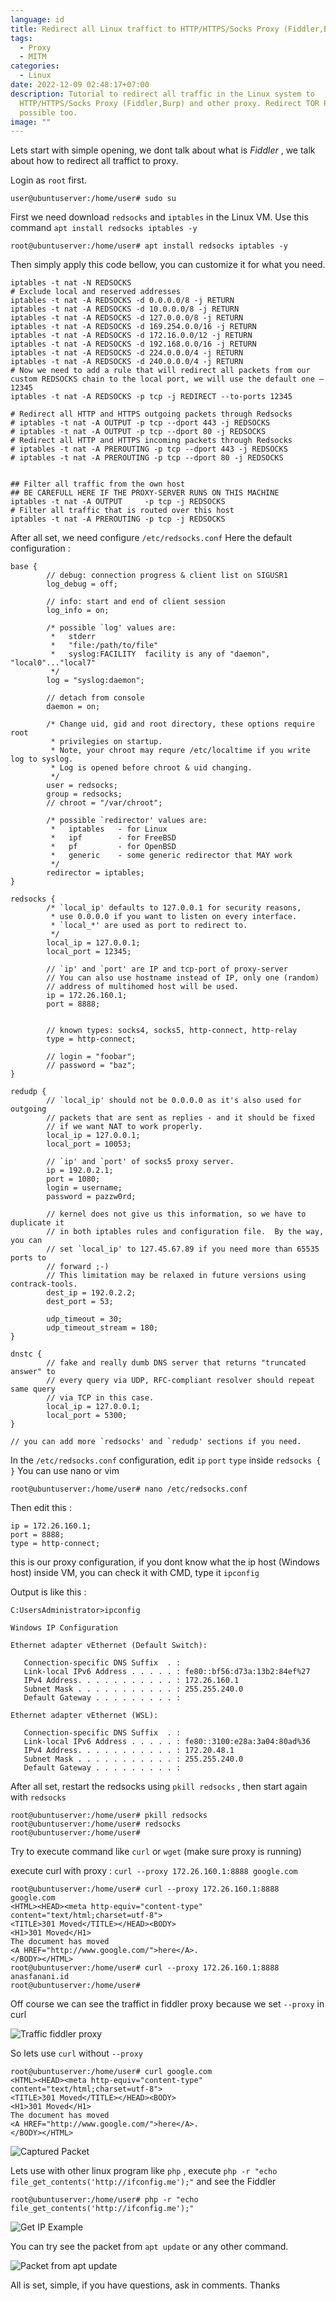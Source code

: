 ```yaml
---
language: id
title: Redirect all Linux traffict to HTTP/HTTPS/Socks Proxy (Fiddler,Burp)
tags:
  - Proxy
  - MITM
categories:
  - Linux
date: 2022-12-09 02:48:17+07:00
description: Tutorial to redirect all traffic in the Linux system to
  HTTP/HTTPS/Socks Proxy (Fiddler,Burp) and other proxy. Redirect TOR Proxy is
  possible too.
image: ""
---
```

Lets start with simple opening, we dont talk about what is *Fiddler* , we talk about how to redirect all traffict to proxy. 

Login as `root` first.

```
user@ubuntuserver:/home/user# sudo su
```

First we need download `redsocks` and `iptables` in the Linux VM.
Use this command `apt install redsocks iptables -y`

```
root@ubuntuserver:/home/user# apt install redsocks iptables -y
```

Then simply apply this code bellow, you can customize it for what you need.

```
iptables -t nat -N REDSOCKS
# Exclude local and reserved addresses
iptables -t nat -A REDSOCKS -d 0.0.0.0/8 -j RETURN
iptables -t nat -A REDSOCKS -d 10.0.0.0/8 -j RETURN
iptables -t nat -A REDSOCKS -d 127.0.0.0/8 -j RETURN
iptables -t nat -A REDSOCKS -d 169.254.0.0/16 -j RETURN
iptables -t nat -A REDSOCKS -d 172.16.0.0/12 -j RETURN
iptables -t nat -A REDSOCKS -d 192.168.0.0/16 -j RETURN
iptables -t nat -A REDSOCKS -d 224.0.0.0/4 -j RETURN
iptables -t nat -A REDSOCKS -d 240.0.0.0/4 -j RETURN
# Now we need to add a rule that will redirect all packets from our custom REDSOCKS chain to the local port, we will use the default one – 12345
iptables -t nat -A REDSOCKS -p tcp -j REDIRECT --to-ports 12345

# Redirect all HTTP and HTTPS outgoing packets through Redsocks
# iptables -t nat -A OUTPUT -p tcp --dport 443 -j REDSOCKS
# iptables -t nat -A OUTPUT -p tcp --dport 80 -j REDSOCKS
# Redirect all HTTP and HTTPS incoming packets through Redsocks
# iptables -t nat -A PREROUTING -p tcp --dport 443 -j REDSOCKS
# iptables -t nat -A PREROUTING -p tcp --dport 80 -j REDSOCKS
 
 
## Filter all traffic from the own host
## BE CAREFULL HERE IF THE PROXY-SERVER RUNS ON THIS MACHINE
iptables -t nat -A OUTPUT     -p tcp -j REDSOCKS 
# Filter all traffic that is routed over this host
iptables -t nat -A PREROUTING -p tcp -j REDSOCKS
```

After all set, we need configure `/etc/redsocks.conf`
Here the default configuration : 

```
base {
        // debug: connection progress & client list on SIGUSR1
        log_debug = off;

        // info: start and end of client session
        log_info = on;

        /* possible `log' values are:
         *   stderr
         *   "file:/path/to/file"
         *   syslog:FACILITY  facility is any of "daemon", "local0"..."local7"
         */
        log = "syslog:daemon";

        // detach from console
        daemon = on;

        /* Change uid, gid and root directory, these options require root
         * privilegies on startup.
         * Note, your chroot may requre /etc/localtime if you write log to syslog.
         * Log is opened before chroot & uid changing.
         */
        user = redsocks;
        group = redsocks;
        // chroot = "/var/chroot";

        /* possible `redirector' values are:
         *   iptables   - for Linux
         *   ipf        - for FreeBSD
         *   pf         - for OpenBSD
         *   generic    - some generic redirector that MAY work
         */
        redirector = iptables;
}

redsocks {
        /* `local_ip' defaults to 127.0.0.1 for security reasons,
         * use 0.0.0.0 if you want to listen on every interface.
         * `local_*' are used as port to redirect to.
         */
        local_ip = 127.0.0.1;
        local_port = 12345;

        // `ip' and `port' are IP and tcp-port of proxy-server
        // You can also use hostname instead of IP, only one (random)
        // address of multihomed host will be used.
        ip = 172.26.160.1;
        port = 8888;


        // known types: socks4, socks5, http-connect, http-relay
        type = http-connect;

        // login = "foobar";
        // password = "baz";
}

redudp {
        // `local_ip' should not be 0.0.0.0 as it's also used for outgoing
        // packets that are sent as replies - and it should be fixed
        // if we want NAT to work properly.
        local_ip = 127.0.0.1;
        local_port = 10053;

        // `ip' and `port' of socks5 proxy server.
        ip = 192.0.2.1;
        port = 1080;
        login = username;
        password = pazzw0rd;

        // kernel does not give us this information, so we have to duplicate it
        // in both iptables rules and configuration file.  By the way, you can
        // set `local_ip' to 127.45.67.89 if you need more than 65535 ports to
        // forward ;-)
        // This limitation may be relaxed in future versions using contrack-tools.
        dest_ip = 192.0.2.2;
        dest_port = 53;

        udp_timeout = 30;
        udp_timeout_stream = 180;
}

dnstc {
        // fake and really dumb DNS server that returns "truncated answer" to
        // every query via UDP, RFC-compliant resolver should repeat same query
        // via TCP in this case.
        local_ip = 127.0.0.1;
        local_port = 5300;
}

// you can add more `redsocks' and `redudp' sections if you need.
```

In the `/etc/redsocks.conf` configuration, edit `ip` `port` `type` inside `redsocks { }` 
You can use nano or vim

```
root@ubuntuserver:/home/user# nano /etc/redsocks.conf
```

Then edit this : 

```
ip = 172.26.160.1;
port = 8888;
type = http-connect;
```

this is our proxy configuration, if you dont know what the ip host (Windows host) inside VM, you can check it with CMD, type it `ipconfig`

Output is like this : 

```
C:UsersAdministrator>ipconfig

Windows IP Configuration

Ethernet adapter vEthernet (Default Switch):

   Connection-specific DNS Suffix  . :
   Link-local IPv6 Address . . . . . : fe80::bf56:d73a:13b2:84ef%27
   IPv4 Address. . . . . . . . . . . : 172.26.160.1
   Subnet Mask . . . . . . . . . . . : 255.255.240.0
   Default Gateway . . . . . . . . . :

Ethernet adapter vEthernet (WSL):

   Connection-specific DNS Suffix  . :
   Link-local IPv6 Address . . . . . : fe80::3100:e28a:3a04:80ad%36
   IPv4 Address. . . . . . . . . . . : 172.20.48.1
   Subnet Mask . . . . . . . . . . . : 255.255.240.0
   Default Gateway . . . . . . . . . :
```

After all set, restart the redsocks  using `pkill redsocks` , then start again with `redsocks`

```
root@ubuntuserver:/home/user# pkill redsocks
root@ubuntuserver:/home/user# redsocks
root@ubuntuserver:/home/user#
```

Try to execute command like `curl` or `wget` (make sure proxy is running)

execute curl with proxy : `curl --proxy 172.26.160.1:8888 google.com`

```
root@ubuntuserver:/home/user# curl --proxy 172.26.160.1:8888 google.com
<HTML><HEAD><meta http-equiv="content-type" content="text/html;charset=utf-8">
<TITLE>301 Moved</TITLE></HEAD><BODY>
<H1>301 Moved</H1>
The document has moved
<A HREF="http://www.google.com/">here</A>.
</BODY></HTML>
root@ubuntuserver:/home/user# curl --proxy 172.26.160.1:8888 anasfanani.id
root@ubuntuserver:/home/user#
```

Off course we can see the traffict in fiddler proxy because we set `--proxy` in curl

![Traffic fiddler proxy](1.png "Fiddler Screenshoot")

So lets use `curl` without `--proxy`

```
root@ubuntuserver:/home/user# curl google.com
<HTML><HEAD><meta http-equiv="content-type" content="text/html;charset=utf-8">
<TITLE>301 Moved</TITLE></HEAD><BODY>
<H1>301 Moved</H1>
The document has moved
<A HREF="http://www.google.com/">here</A>.
</BODY></HTML>
```

![Captured Packet](2.png "Captured Packet")

Lets use with other linux program like `php` , execute `php -r "echo file_get_contents('http://ifconfig.me');"` and see the Fiddler

```
root@ubuntuserver:/home/user# php -r "echo file_get_contents('http://ifconfig.me');"
```

![Get IP Example](3.png "Get IP Example")

You can try see the packet from `apt update` or any other command.

![](4.png "Packet from apt update")

All is set, simple, if you have questions, ask in comments. Thanks
